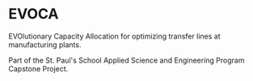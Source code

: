 # EVOCA

EVOlutionary Capacity Allocation for optimizing transfer lines at manufacturing plants.

Part of the St. Paul's School Applied Science and Engineering Program Capstone Project.

